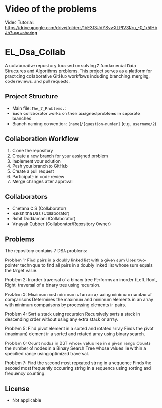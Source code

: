# Video of the problems

Video Tutorial: https://drive.google.com/drive/folders/1bE3f3UdYSvwXLPIV3Nru_-0_1k5IHbJh?usp=sharing

# EL_Dsa_Collab

A collaborative repository focused on solving 7 fundamental Data Structures and Algorithms problems. This project serves as a platform for practicing collaborative GitHub workflows including branching, merging, code reviews, and pull requests.

## Project Structure

- Main file: `The_7_Problems.c`
- Each collaborator works on their assigned problems in separate branches
- Branch naming convention: `[name]/[question-number]` (e.g., `username/2`)

## Collaboration Workflow

1. Clone the repository
2. Create a new branch for your assigned problem
3. Implement your solution
4. Push your branch to GitHub
5. Create a pull request
6. Participate in code review
7. Merge changes after approval

## Collaborators

- Chetana C S (Collaborator)
- Rakshitha Das (Collaborator)
- Rohit Doddamani (Collaborator)
- Vinayak Gubber (Collaborator/Repository Owner)

## Problems

The repository contains 7 DSA problems:

Problem 1: Find pairs in a doubly linked list with a given sum
Uses two-pointer technique to find all pairs in a doubly linked list whose sum equals the target value.

Problem 2: Inorder traversal of a binary tree
Performs an inorder (Left, Root, Right) traversal of a binary tree using recursion.

Problem 3: Maximum and minimum of an array using minimum number of comparisons
Determines the maximum and minimum elements in an array with minimum comparisons by processing elements in pairs.

Problem 4: Sort a stack using recursion
Recursively sorts a stack in descending order without using any extra stack or array.

Problem 5: Find pivot element in a sorted and rotated array
Finds the pivot (maximum) element in a sorted and rotated array using binary search.

Problem 6: Count nodes in BST whose value lies in a given range
Counts the number of nodes in a Binary Search Tree whose values lie within a specified range using optimized traversal.

Problem 7: Find the second most repeated string in a sequence
Finds the second most frequently occurring string in a sequence using sorting and frequency counting.

## License

- Not applicable
